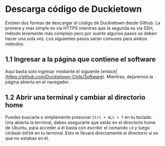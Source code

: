 # Descarga código de Duckietown

Existen dos formas de descargar el código de Duckietown desde Github. La primera y más simple es vía HTTPS mientras que la segunda es vía SSH, método levemente más complejo pero por suerte algunos pasos se deben hacer una sola vez. Los siguientes pasos serán comunes para ambos métodos.

## 1.1 Ingresar a la página que contiene el software
Aquí basta solo ingresar mediante el siguiente [enlace] (https://github.com/Duckietown-Chile/Software). Mientras, dejaremos la página abierta en el navegador.

## 1.2 Abrir una terminal y cambiar al directorio home
Puedes buscarla o simplemente presionar `Ctrl + ALt + T` en tu teclado. Una abierta la terminal, debes asegurarte que estás en el directorio home de Ubuntu, para acceder a él basta con escribir el comando `cd` y luego clickear `ENTER` en tu terminal. Esto te llevará directamente al directorio si es que no estabas en él.



